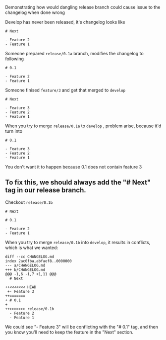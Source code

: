 Demonstrating how would dangling release branch could cause issue to the changelog when done wrong


Develop has never been released, it's changelog looks like 

```
# Next

- Feature 2
- Feature 1
```

Someone prepared `release/0.1a` branch, modifies the changelog to following 

```
# 0.1

- Feature 2
- Feature 1
```

Someone finised `feature/3` and get that merged to `develop`

```
# Next

- Feature 3
- Feature 2
- Feature 1
```

When you try to merge `release/0.1a` to `develop` , problem arise, because it'd turn into

```
# 0.1

- Feature 3
- Feature 2
- Feature 1
```

You don't want it to happen because 0.1 does not contain feature 3

To fix this, we should always add the "# Next" tag in our release branch.
---

Checkout `release/0.1b`

```
# Next

# 0.1

- Feature 2
- Feature 1
```

When you try to merge `release/0.1b` into `develop`, it results in conflicts, which is what we wanted:

```
diff --cc CHANGELOG.md
index 2ac0fba,abfaef8..0000000
--- a/CHANGELOG.md
+++ b/CHANGELOG.md
@@@ -1,6 -1,7 +1,11 @@@
  # Next

++<<<<<<< HEAD
 +- Feature 3
++=======
+ # 0.1
+
++>>>>>>> release/0.1b
  - Feature 2
  - Feature 1
```

We could see "- Feature 3" will be conflicting with the "# 0.1" tag, and then you know you'll need to keep the feature in the "Next" section.


